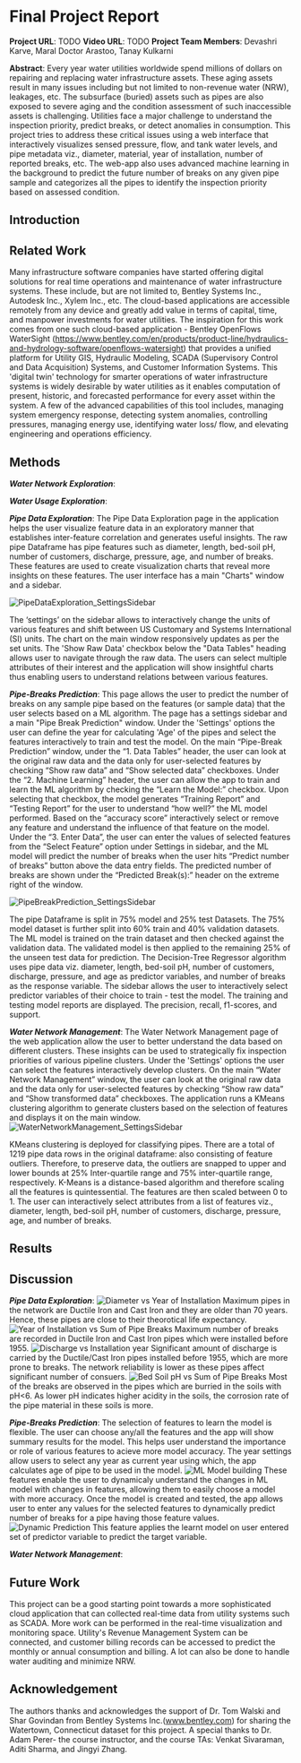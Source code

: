 # Final Project Report

**Project URL**: TODO
**Video URL**: TODO
**Project Team Members**: Devashri Karve, Maral Doctor Arastoo, Tanay Kulkarni

**Abstract**: 
Every year water utilities worldwide spend millions of dollars on repairing and replacing water infrastructure assets. These aging assets result in many issues including but not limited to non-revenue water (NRW), leakages, etc. The subsurface (buried) assets such as pipes are also exposed to severe aging and the condition assessment of such inaccessible assets is challenging. Utilities face a major challenge to understand the inspection priority, predict breaks, or detect anomalies in consumption. This project tries to address these critical issues using a web interface that interactively visualizes sensed pressure, flow, and tank water levels, and pipe metadata viz., diameter, material, year of installation, number of reported breaks, etc. The web-app also uses advanced machine learning in the background to predict the future number of breaks on any given pipe sample and categorizes all the pipes to identify the inspection priority based on assessed condition.

## Introduction



## Related Work
Many infrastructure software companies have started offering digital solutions for real time operations and maintenance of water infrastructure systems. These include, but are not limited to, Bentley Systems Inc., Autodesk Inc., Xylem Inc., etc. The cloud-based applications are accessible remotely from any device and greatly add value in terms of capital, time, and manpower investments for water utilities. The inspiration for this work comes from one such cloud-based application - Bentley OpenFlows WaterSight (https://www.bentley.com/en/products/product-line/hydraulics-and-hydrology-software/openflows-watersight) that provides a unified platform for Utility GIS, Hydraulic Modeling, SCADA (Supervisory Control and Data Acquisition) Systems, and Customer Information Systems. This 'digital twin' technology for smarter operations of water infrastructure systems is widely desirable by water utilities as it enables computation of present, historic, and forecasted performance for every asset within the system. A few of the advanced capabilities of this tool includes, managing system emergency response, detecting system anomalies, controlling pressures, managing energy use, identifying water loss/ flow, and elevating engineering and operations efficiency.


## Methods

***Water Network Exploration***:

***Water Usage Exploration***:


***Pipe Data Exploration***:
The Pipe Data Exploration page in the application helps the user visualize feature data in an exploratory manner that establishes inter-feature correlation and generates useful insights.
The raw pipe Dataframe has pipe features such as diameter, length, bed-soil pH, number of customers, discharge, pressure, age, and number of breaks. These features are used to create visualization charts that reveal more insights on these features. The user interface has a main "Charts" window and a sidebar. 

![PipeDataExploration_SettingsSidebar](https://user-images.githubusercontent.com/97647504/165863839-d44fa564-6229-4236-82e9-02c6b7a4fdac.png)

The ‘settings’ on the sidebar allows to interactively change the units of various features and shift between US Customary and Systems International (SI) units. The chart on the main window responsively updates as per the set units. The 'Show Raw Data' checkbox below the "Data Tables" heading allows user to navigate through the raw data. The users can select multiple attributes of their interest and the application will show insightful charts thus enabling users to understand relations between various features.

***Pipe-Breaks Prediction***:
This page allows the user to predict the number of breaks on any sample pipe based on the features (or sample data) that the user selects based on a ML algorithm. The page has a settings sidebar and a main "Pipe Break Prediction" window. Under the 'Settings' options the user can define the year for calculating 'Age' of the pipes and select the features interactively to train and test the model. On the main “Pipe-Break Prediction” window, under the “1. Data Tables” header, the user can look at the original raw data and the data only for user-selected features by checking “Show raw data” and “Show selected data” checkboxes. Under the “2. Machine Learning” header, the user can allow the app to train and learn the ML algorithm by checking the “Learn the Model:” checkbox. Upon selecting that checkbox, the model generates “Training Report” and “Testing Report” for the user to understand “how well?” the ML model performed. Based on the “accuracy score” interactively select or remove any feature and understand the influence of that feature on the model. Under the “3. Enter Data”, the user can enter the values of selected features from the “Select Feature” option under Settings in sidebar, and the ML model will predict the number of breaks when the user hits “Predict number of breaks” button above the data entry fields. The predicted number of breaks are shown under the “Predicted Break(s):” header on the extreme right of the window.

![PipeBreakPrediction_SettingsSidebar](https://user-images.githubusercontent.com/97647504/165863695-cfc48e12-1ab0-4680-8c30-3cd56a94d660.png)

The pipe Dataframe is split in 75% model and 25% test Datasets. The 75% model dataset is further split into 60% train and 40% validation datasets. The ML model is trained on the train dataset and then checked against the validation data. The validated model is then applied to the remaining 25% of the unseen test data for prediction. The Decision-Tree Regressor algorithm uses pipe data viz. diameter, length, bed-soil pH, number of customers, discharge, pressure, and age as predictor variables, and number of breaks as the response variable.
The sidebar allows the user to interactively select predictor variables of their choice to train - test the model. The training and testing model reports are displayed. The precision, recall, f1-scores, and support. 

***Water Network Management***:
The Water Network Management page of the web application allow the user to better understand the data based on different clusters. These insights can be used to strategically fix inspection priorities of various pipeline clusters. Under the 'Settings' options the user can select the features interactively develop clusters. On the main “Water Network Management” window, the user can look at the original raw data and the data only for user-selected features by checking “Show raw data” and “Show transformed data” checkboxes. The application runs a KMeans clustering algorithm to generate clusters based on the selection of features and displays it on the main window.
![WaterNetworkManagement_SettingsSidebar](https://user-images.githubusercontent.com/97647504/165865228-702e96e2-efbd-4779-95e7-8a280b706c5c.png)

KMeans clustering is deployed for classifying pipes. There are a total of 1219 pipe data rows in the original dataframe: also consisting of feature outliers. Therefore, to preserve data, the outliers are snapped to upper and lower bounds at 25% Inter-quartile range and 75% inter-quartile range, respectively. K-Means is a distance-based algorithm and therefore scaling all the features is quintessential. The features are then scaled between 0 to 1. The user can interactively select attributes from a list of features viz., diameter, length, bed-soil pH, number of customers, discharge, pressure, age, and number of breaks. 

## Results


## Discussion
***Pipe Data Exploration***:
![Diameter vs  Year of Installation](https://user-images.githubusercontent.com/98185275/165871302-0901ea2b-abed-4093-85ff-9e16a0d9ee7c.png)
Maximum pipes in the network are Ductile Iron and Cast Iron and they are older than 70 years. Hence, these pipes are close to their theorotical life expectancy. 
![Year of Installation vs  Sum of Pipe Breaks](https://user-images.githubusercontent.com/98185275/165870571-74b3396c-c4d8-44cd-bf81-a8bb22a58537.png)
Maximum number of breaks are recorded in Ductile Iron and Cast Iron pipes which were installed before 1955.
![Discharge vs  Installation year](https://user-images.githubusercontent.com/98185275/165870578-2e825685-55eb-478a-b3fb-249e167bec17.png)
Significant amount of discharge is carried by the Ductile/Cast Iron pipes installed before 1955, which are more prone to breaks. The network reliability is lower as these pipes affect significant number of consuers.
![Bed Soil pH vs  Sum of Pipe Breaks](https://user-images.githubusercontent.com/98185275/165870587-09ba82e8-c19c-4ff4-9ed3-49de7ba86eaa.png)
Most of the breaks are observed in the pipes which are burried in the soils with pH<6. As lower pH indicates higher acidity in the soils, the corrosion rate of the pipe material in these soils is more.

***Pipe-Breaks Prediction***:
The selection of features to learn the model is flexible. The user can choose any/all the features and the app will show summary results for the model. This helps user understand the importance or role of various features to acieve more model accuracy. The year settings allow users to select any year as current year using which, the app calculates age of pipe to be used in the model. 
![ML Model building](https://user-images.githubusercontent.com/98185275/165872033-71444a94-471b-48c2-bf6b-e1dc668068fa.png)
These features enable the user to dynamicaly understand the changes in ML model with changes in features, allowing them to easily choose a model with more accuracy.
Once the model is created and tested, the app allows user to enter any values for the selected features to dynamically predict number of breaks for a pipe having those feature values.
![Dynamic Prediction](https://user-images.githubusercontent.com/98185275/165872193-e3289e47-c346-4345-b9b9-a0a1d200b7d9.png)
This feature applies the learnt model on user entered set of predictor variable to predict the target variable.

***Water Network Management***:



## Future Work
This project can be a good starting point towards a more sophisticated cloud application that can collected real-time data from utility systems such as SCADA. More work can be performed in the real-time visualization and monitoring space. Utility's Revenue Management System can be connected, and customer billing records can be accessed to predict the monthly or annual consumption and billing. A lot can also be done to handle water auditing and minimize NRW.

## Acknowledgement
The authors thanks and acknowledges the support of Dr. Tom Walski and Shar Govindan from Bentley Systems Inc.(www.bentley.com) for sharing the Watertown, Connecticut dataset for this project. A special thanks to Dr. Adam Perer- the course instructor, and the course TAs: Venkat Sivaraman, Aditi Sharma, and Jingyi Zhang.

